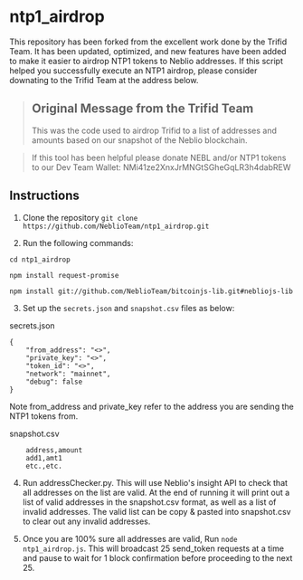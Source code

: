 ntp1_airdrop
===========

This repository has been forked from the excellent work done by the Trifid Team. It has been updated, optimized, and new features have been added to make it easier to airdrop NTP1 tokens to Neblio addresses. If this script helped you successfully execute an NTP1 airdrop, please consider downating to the Trifid Team at the address below. 


> Original Message from the Trifid Team
> ----------------------------    
> This was the code used to airdrop Trifid to a list of addresses and amounts based on our snapshot of the Neblio blockchain.

> If this tool has been helpful please donate NEBL and/or NTP1 tokens to our Dev Team Wallet:
> NMi41ze2XnxJrMNGtSGheGqLR3h4dabREW

Instructions
---------------------------- 
1. Clone the repository `git clone https://github.com/NeblioTeam/ntp1_airdrop.git`

2. Run the following commands:

`cd ntp1_airdrop`

`npm install request-promise`

`npm install git://github.com/NeblioTeam/bitcoinjs-lib.git#nebliojs-lib`


3. Set up the `secrets.json` and `snapshot.csv` files as below:

secrets.json
```
{
    "from_address": "<>",
    "private_key": "<>",
    "token_id": "<>",
    "network": "mainnet",
    "debug": false
}
```

Note from_address and private_key refer to the address you are sending the NTP1 tokens from.
  
snapshot.csv
```
    address,amount
    add1,amt1
    etc.,etc.
```
    
4. Run addressChecker.py. This will use Neblio's insight API to check that all addresses on the list are valid. At the end of running it will print out a list of valid addresses in the snapshot.csv format, as well as a list of invalid addresses. The valid list can be copy & pasted into snapshot.csv to clear out any invalid addresses.

5. Once you are 100% sure all addresses are valid, Run `node ntp1_airdrop.js`. This will broadcast 25 send_token requests at a time and pause to wait for 1 block confirmation before proceeding to the next 25.


